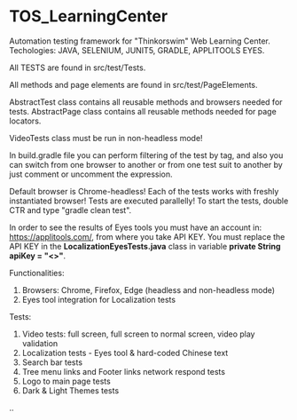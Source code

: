 # TOS_LearningCenter
Automation testing framework for "Thinkorswim" Web Learning Center. Techologies: JAVA, SELENIUM, JUNIT5, GRADLE, APPLITOOLS EYES.

All TESTS are found in src/test/Tests.

All methods and page elements are found in src/test/PageElements.

AbstractTest class contains all reusable methods and browsers needed for tests. AbstractPage class contains all reusable methods needed for page locators.

VideoTests class must be run in non-headless mode!

In build.gradle file you can perform filtering of the test by tag, and also you can switch from one browser to another or from one test suit to another by just comment or uncomment the expression.

Default browser is Chrome-headless! 
Each of the tests works with freshly instantiated browser! 
Tests are executed parallelly! 
To start the tests, double CTR and type "gradle clean test".

In order to see the results of Eyes tools you must have an account in: https://applitools.com/, from where you take API KEY. You must replace the API KEY in the **LocalizationEyesTests.java** class in variable **private String apiKey = "<>"**.

Functionalities:
1. Browsers: Chrome, Firefox, Edge (headless and non-headless mode)
2. Eyes tool integration for Localization tests



Tests:
1. Video tests: full screen, full screen to normal screen, video play validation
2. Localization tests - Eyes tool & hard-coded Chinese text
3. Search bar tests
4. Tree menu links and Footer links network respond tests
5. Logo to main page tests
6. Dark & Light Themes tests

..
